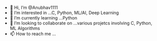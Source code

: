 - 👋 Hi, I’m @Anubhav1111
- 👀 I’m interested in ...C, Python, ML/AI, Deep Learning
- 🌱 I’m currently learning ...Python
- 💞️ I’m looking to collaborate on ...various projetcs involving C, Python, ML Algorithms
- 📫 How to reach me ...

<!---
Anubhav1111/Anubhav1111 is a ✨ special ✨ repository because its `README.md` (this file) appears on your GitHub profile.
You can click the Preview link to take a look at your changes.
--->
